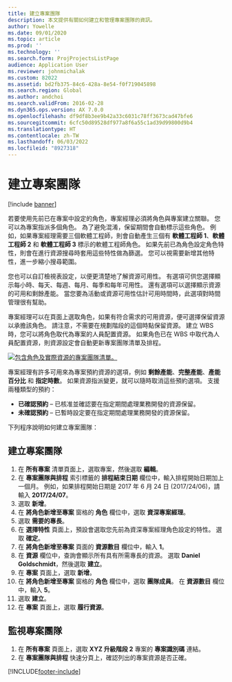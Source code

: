 ```yaml
---
title: 建立專案團隊
description: 本文提供有關如何建立和管理專案團隊的資訊。
author: Yowelle
ms.date: 09/01/2020
ms.topic: article
ms.prod: ''
ms.technology: ''
ms.search.form: ProjProjectsListPage
audience: Application User
ms.reviewer: johnmichalak
ms.custom: 82022
ms.assetid: bd2fb375-84c6-428a-8e54-f0f719045898
ms.search.region: Global
ms.author: andchoi
ms.search.validFrom: 2016-02-28
ms.dyn365.ops.version: AX 7.0.0
ms.openlocfilehash: df9df8b3ee9b42a33c6031c78ff3673cad47bfe6
ms.sourcegitcommit: 6cfc50d89528df977a8f6a55c1ad39d99800d9b4
ms.translationtype: HT
ms.contentlocale: zh-TW
ms.lasthandoff: 06/03/2022
ms.locfileid: "8927318"
---
```

# <a name="create-a-project-team"></a>建立專案團隊

[!include [banner](../includes/banner.md)]

若要使用先前已在專案中設定的角色，專案經理必須將角色與專案建立關聯。 您可以為專案指派多個角色。 為了避免混淆，保留期間會自動標示這些角色。 例如，如果專案經理需要三個軟體工程師，則會自動產生三個有 **軟體工程師 1**、**軟體工程師 2** 和 **軟體工程師 3** 標示的軟體工程師角色。 如果先前已為角色設定角色特性，則會在進行資源搜尋時套用這些特性做為篩選。 您可以視需要新增其他特性，進一步縮小搜尋範圍。

您也可以自訂檢視表設定，以便更清楚地了解資源可用性。 有選項可供您選擇顯示每小時、每天、每週、每月、每季和每年可用性。 還有選項可以選擇顯示資源的可用和剩餘產能。 當您要為活動或資源可用性估計可用時間時，此選項對時間管理很有幫助。

專案經理可以在頁面上選取角色，如果有符合需求的可用資源，便可選擇保留資源以承擔該角色。 請注意，不需要在規劃階段的這個時點保留資源。 建立 WBS 時，您可以將角色取代為專案的人員配置資源。 如果角色已在 WBS 中取代為人員配置資源，則資源設定會自動更新專案團隊清單及排程。

[![包含角色及實際資源的專案團隊清單。](./media/projectresourcing03-1024x368.jpg)](./media/projectresourcing03.jpg) 

專案經理有許多可用來為專案預約資源的選項，例如 **剩餘產能**、**完整產能**、**產能百分比** 和 **指定時數**。 如果資源指派變更，就可以隨時取消這些預約選項。 支援兩種類型的預約：

- **已確認預約** – 已核准並確認要在指定期間處理業務開發的資源保留。
- **未確認預約** – 已暫時設定要在指定期間處理業務開發的資源保留。

下列程序說明如何建立專案團隊：

## <a name="create-a-project-team"></a>建立專案團隊

1. 在 **所有專案** 清單頁面上，選取專案，然後選取 **編輯**。
2. 在 **專案團隊與排程** 索引標籤的 **排程結束日期** 欄位中，輸入排程開始日期加上一個月。 例如，如果排程開始日期是 2017 年 6 月 24 日 (2017/24/06)，請輸入 **2017/24/07**。
3. 選取 **新增**。
4. 在 **將角色新增至專案** 窗格的 **角色** 欄位中，選取 **資深專案經理**。
5. 選取 **需要的專長**。
6. 在 **選擇特性** 頁面上，預設會選取您先前為資深專案經理角色設定的特性。 選取 **確定**。
7. 在 **將角色新增至專案** 頁面的 **資源數目** 欄位中，輸入 **1**。
8. 在 **資源** 欄位中，查詢會顯示所有具有所需專長的資源。 選取 **Daniel Goldschmidt**，然後選取 **建立**。
9. 在 **專案** 頁面上，選取 **新增**。
10. 在 **將角色新增至專案** 窗格的 **角色** 欄位中，選取 **團隊成員**。 在 **資源數目** 欄位中，輸入 **5**。
11. 選取 **建立**。
12. 在 **專案** 頁面上，選取 **履行資源**。

## <a name="monitor-project-teams"></a>監視專案團隊
1. 在 **所有專案** 頁面上，選取 **XYZ 升級階段 2** 專案的 **專案識別碼** 連結。
2. 在 **專案團隊與排程** 快速分頁上，確認列出的專案資源是否正確。


[!INCLUDE[footer-include](../includes/footer-banner.md)]